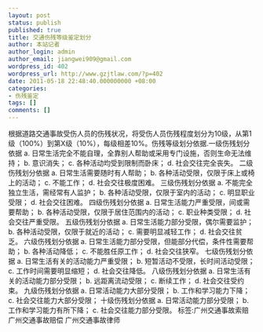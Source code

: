 ```yaml
---
layout: post
status: publish
published: true
title: 交通伤残等级鉴定划分
author: 本站记者
author_login: admin
author_email: jiangwei909@gmail.com
wordpress_id: 402
wordpress_url: http://www.gzjtlaw.com/?p=402
date: 2011-05-18 22:48:40.000000000 +08:00
categories:
- 伤残鉴定
tags: []
comments: []
---
```

 根据道路交通事故受伤人员的伤残状况，将受伤人员伤残程度划分为10级，从第1级（100%）到第X级（10%），每级相差10%。伤残等级划分依据.一级伤残划分依据 a. 日常生活完全不能自理，全靠别人帮助或采用专门设施，否则生命无法维持； b. 意识消失； c. 各种活动均受到限制而卧床； d. 社会交往完全丧失。 二级伤残划分依据 a. 日常生活需要随时有人帮助； b. 各种活动受限，仅限于床上或椅上的活动； c. 不能工作； d. 社会交往极度困难。 三级伤残划分依据 a. 不能完全独立生活，需经常有人监护； b. 各种活动受限，仅限于室内的活动； c. 明显职业受限； d. 社会交往困难。 四级伤残划分依据 a. 日常生活能力严重受限，间或需要帮助； b. 各种活动受限，仅限于居住范围内的活动； c. 职业种类受限； d. 社会交往严重受限。 五级伤残划分依据 a. 日常生活能力部分受限，偶尔需要监护； b. 各种活动受限，仅限于就近的活动； c. 需要明显减轻工作； d. 社会交往贫乏。 六级伤残划分依据 a. 日常生活能力部分受限，但能部分代偿，条件性需要帮助； b. 各种活动降低； c. 不能胜任原工作； d. 社会交往狭窄。 七级伤残划分依据 a. 日常生活有关的活动能力严重受限； b. 短暂活动不受限，长时间活动受限； c. 工作时间需要明显缩短； d. 社会交往降低。 八级伤残划分依据 a. 日常生活有关的活动能力部分受限； b. 远距离流动受限； c. 断续工作； d. 社会交往受约束。 九级伤残划分依据 a. 日常活动能力大部分受限； b. 工作和学习能力下降； c. 社会交往能力大部分受限； 十级伤残划分依据 a. 日常活动能力部分受限； b. 工作和学习能力有所下降； c. 社会交往能力部分受限。 标签:广州交通事故索赔 广州交通事故赔偿 广州交通事故律师
